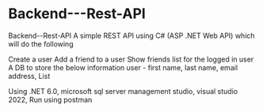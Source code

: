 # Backend---Rest-API

Backend--Rest-API
A simple REST API using C# (ASP .NET Web API) which will do the following

Create a user
Add a friend to a user
Show friends list for the logged in user
A DB to store the below information user - first name, last name, email address, List

Using .NET 6.0, microsoft sql server management studio, visual studio 2022, Run using postman
